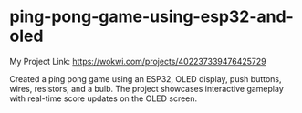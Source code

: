 # ping-pong-game-using-esp32-and-oled
My Project Link: https://wokwi.com/projects/402237339476425729

Created a ping pong game using an ESP32, OLED display, push buttons, wires, resistors, and a bulb. The project showcases interactive gameplay with real-time score updates on the OLED screen.
